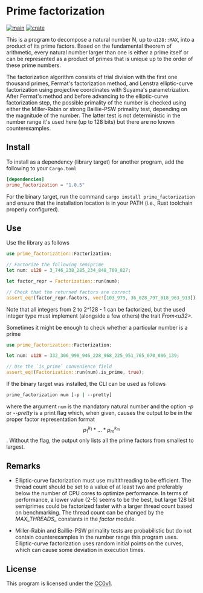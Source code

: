 # Prime factorization

[![main](https://github.com/elmomoilanen/prime-factorization/actions/workflows/main.yml/badge.svg)](https://github.com/elmomoilanen/prime-factorization/actions/workflows/main.yml)
[![crate](https://img.shields.io/crates/v/prime_factorization.svg?logo=rust&color=orange)](https://crates.io/crates/prime_factorization)

This is a program to decompose a natural number N, up to `u128::MAX`, into a product of its prime factors. Based on the fundamental theorem of arithmetic, every natural number larger than one is either a prime itself or can be represented as a product of primes that is unique up to the order of these prime numbers.

The factorization algorithm consists of trial division with the first one thousand primes, Fermat's factorization method, and Lenstra elliptic-curve factorization using projective coordinates with Suyama's parametrization. After Fermat's method and before advancing to the elliptic-curve factorization step, the possible primality of the number is checked using either the Miller-Rabin or strong Baillie-PSW primality test, depending on the magnitude of the number. The latter test is not deterministic in the number range it's used here (up to 128 bits) but there are no known counterexamples.

## Install ##

To install as a dependency (library target) for another program, add the following to your `Cargo.toml`

```toml
[dependencies]
prime_factorization = "1.0.5"
```

For the binary target, run the command `cargo install prime_factorization` and ensure that the installation location is in your PATH (i.e., Rust toolchain properly configured).

## Use ##

Use the library as follows

```rust
use prime_factorization::Factorization;

// Factorize the following semiprime
let num: u128 = 3_746_238_285_234_848_709_827;

let factor_repr = Factorization::run(num);

// Check that the returned factors are correct
assert_eq!(factor_repr.factors, vec![103_979, 36_028_797_018_963_913]);
```

Note that all integers from 2 to 2^128 - 1 can be factorized, but the used integer type must implement (alongside a few others) the trait *From\<u32\>*.

Sometimes it might be enough to check whether a particular number is a prime

```rust
use prime_factorization::Factorization;

let num: u128 = 332_306_998_946_228_968_225_951_765_070_086_139;

// Use the `is_prime` convenience field
assert_eq!(Factorization::run(num).is_prime, true);
```

If the binary target was installed, the CLI can be used as follows

```bash
prime_factorization num [-p | --pretty]
```

where the argument `num` is the mandatory natural number and the option *-p* or *--pretty* is a print flag which, when given, causes the output to be in the proper factor representation format $$p_1^{k_1} * ... * p_m^{k_m}$$. Without the flag, the output only lists all the prime factors from smallest to largest.

## Remarks ##

- Elliptic-curve factorization must use multithreading to be efficient. The thread count should be set to a value of at least two and preferably below the number of CPU cores to optimize performance. In terms of performance, a lower value (2-5) seems to be the best, but large 128 bit semiprimes could be factorized faster with a larger thread count based on benchmarking. The thread count can be changed by the *MAX_THREADS_* constants in the *factor* module.

- Miller-Rabin and Baillie-PSW primality tests are probabilistic but do not contain counterexamples in the number range this program uses. Elliptic-curve factorization uses random initial points on the curves, which can cause some deviation in execution times.

## License ##

This program is licensed under the [CC0v1](https://github.com/elmomoilanen/prime-factorization/blob/main/LICENSE).
